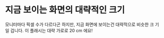 # 지금 보이는 화면의 대략적인 크기

모니터마다 픽셀 수가 다르다곤 하지만, 지금 화면에 보이는건 대략적으로 비슷한 크
기일 겁니다. 이 플래시는 대략 가로로 20 cm 에요!
